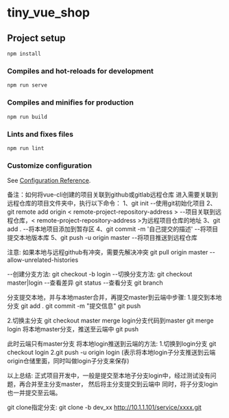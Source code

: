 # tiny_vue_shop

## Project setup
```
npm install
```

### Compiles and hot-reloads for development
```
npm run serve
```

### Compiles and minifies for production
```
npm run build
```

### Lints and fixes files
```
npm run lint
```

### Customize configuration
See [Configuration Reference](https://cli.vuejs.org/config/).



备注：如何将vue-cli创建的项目关联到github或gitlab远程仓库
进入需要关联到远程仓库的项目文件夹中，执行以下命令：
1、git init
--使用git初始化项目
2、git remote add origin < remote-project-repository-address >
--项目关联到远程仓库，< remote-project-repository-address >为远程项目仓库的地址
3、git add .
--将本地项目添加到暂存区
4、git commit -m '自己提交的描述'
--将项目提交本地版本库
5、git push -u origin master
--将项目推送到远程仓库

注意:
如果本地与远程github有冲突，需要先解决冲突
git pull origin master --allow-unrelated-histories

--创建分支方法:
git checkout -b login
--切换分支方法:
git checkout master|login
--查看差异
git status
--查看分支
git branch


分支提交本地，并与本地master合并，再提交master到云端中步骤:
1.提交到本地分支 git add .
git commit -m "提交信息"
git push

2.切换主分支
git checkout master
merge login分支代码到master
git merge login
将本地master分支，推送至云端中
git push

此时云端只有master分支 将本地login推送到云端的方法:
1.切换到login分支 git checkout login
2.git push -u origin login (表示将本地login子分支推送到云端origin仓储里面，同时叫做login子分支来保存)


以上总结: 正式项目开发中，一般是提交至本地子分支login中，经过测试没有问题，再合并至主分支master，
然后将主分支提交到云端中 同时，将子分支login也一并提交至云端。



git clone指定分支:
git clone -b dev_xx http://10.1.1.101/service/xxxx.git